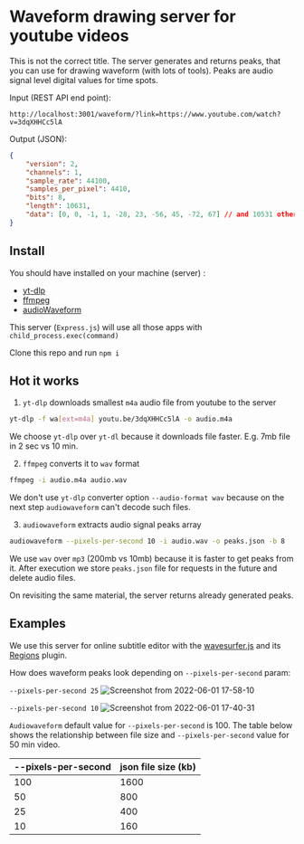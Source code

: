 # Waveform drawing server for youtube videos

This is not the correct title. The server generates and returns peaks, that you can use for drawing waveform (with lots of tools). Peaks are audio signal level digital values for time spots.

Input (REST API end point):

`http://localhost:3001/waveform/?link=https://www.youtube.com/watch?v=3dqXHHCc5lA`

Output (JSON):

```json
{
	"version": 2,
	"channels": 1,
	"sample_rate": 44100,
	"samples_per_pixel": 4410,
	"bits": 8,
	"length": 10631,
	"data": [0, 0, -1, 1, -28, 23, -56, 45, -72, 67] // and 10531 other numbers
}
```

## Install

You should have installed on your machine (server) :

- [yt-dlp ](https://github.com/yt-dlp/yt-dlp)
- [ffmpeg](https://ffmpeg.org/)
- [audioWaveform](https://github.com/bbc/audiowaveform)

This server (`Express.js`) will use all those apps with `child_process.exec(command)`

Clone this repo and run `npm i`

## Hot it works

1. `yt-dlp` downloads smallest `m4a` audio file from youtube to the server

```bash
yt-dlp -f wa[ext=m4a] youtu.be/3dqXHHCc5lA -o audio.m4a
```

We choose `yt-dlp` over `yt-dl` because it downloads file faster. E.g. 7mb file in 2 sec vs 10 min.

2. `ffmpeg` converts it to `wav` format

```bash
ffmpeg -i audio.m4a audio.wav
```

We don't use `yt-dlp` converter option `--audio-format wav` because on the next step `audiowaveform` can't decode such files.

3. `audiowaveform` extracts audio signal peaks array

```bash
audiowaveform --pixels-per-second 10 -i audio.wav -o peaks.json -b 8
```

We use `wav` over `mp3` (200mb vs 10mb) because it is faster to get peaks from it. After execution we store `peaks.json` file for requests in the future and delete audio files.

On revisiting the same material, the server returns already generated peaks.

## Examples

We use this server for online subtitle editor with the [wavesurfer.js](https://wavesurfer-js.org/) and its [Regions](https://wavesurfer-js.org/plugins/regions.html) plugin.

How does waveform peaks look depending on `--pixels-per-second` param:

`--pixels-per-second 25`
![Screenshot from 2022-06-01 17-58-10](https://user-images.githubusercontent.com/1222611/171491245-23daf902-d477-4b08-88fe-23ea2cf8ec0f.png)

`--pixels-per-second 10`
![Screenshot from 2022-06-01 17-40-31](https://user-images.githubusercontent.com/1222611/171491250-09cdd14e-ffda-4d2e-8d05-3a0108888fd8.png)

`Audiowaveform` default value for `--pixels-per-second` is 100. The table below shows the relationship between file size and `--pixels-per-second` value for 50 min video.

| --pixels-per-second | json file size (kb) |
| ------------------- | ------------------- |
| 100                 | 1600                |
| 50                  | 800                 |
| 25                  | 400                 |
| 10                  | 160                 |
